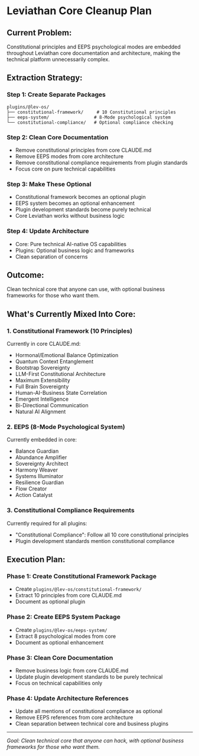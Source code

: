 # Leviathan Core Cleanup Plan

## Current Problem:
Constitutional principles and EEPS psychological modes are embedded throughout Leviathan core documentation and architecture, making the technical platform unnecessarily complex.

## Extraction Strategy:

### Step 1: Create Separate Packages
```
plugins/@lev-os/
├── constitutional-framework/     # 10 Constitutional principles
├── eeps-system/                 # 8-Mode psychological system  
└── constitutional-compliance/   # Optional compliance checking
```

### Step 2: Clean Core Documentation
- Remove constitutional principles from core CLAUDE.md
- Remove EEPS modes from core architecture  
- Remove constitutional compliance requirements from plugin standards
- Focus core on pure technical capabilities

### Step 3: Make These Optional
- Constitutional framework becomes an optional plugin
- EEPS system becomes an optional enhancement
- Plugin development standards become purely technical
- Core Leviathan works without business logic

### Step 4: Update Architecture
- Core: Pure technical AI-native OS capabilities
- Plugins: Optional business logic and frameworks
- Clean separation of concerns

## Outcome:
Clean technical core that anyone can use, with optional business frameworks for those who want them.

## What's Currently Mixed Into Core:

### 1. **Constitutional Framework** (10 Principles)
Currently in core CLAUDE.md:
- Hormonal/Emotional Balance Optimization
- Quantum Context Entanglement  
- Bootstrap Sovereignty
- LLM-First Constitutional Architecture
- Maximum Extensibility
- Full Brain Sovereignty
- Human-AI-Business State Correlation
- Emergent Intelligence
- Bi-Directional Communication
- Natural AI Alignment

### 2. **EEPS (8-Mode Psychological System)**
Currently embedded in core:
- Balance Guardian
- Abundance Amplifier  
- Sovereignty Architect
- Harmony Weaver
- Systems Illuminator
- Resilience Guardian
- Flow Creator
- Action Catalyst

### 3. **Constitutional Compliance Requirements**
Currently required for all plugins:
- "Constitutional Compliance": Follow all 10 core constitutional principles
- Plugin development standards mention constitutional compliance

## Execution Plan:

### Phase 1: Create Constitutional Framework Package
- Create `plugins/@lev-os/constitutional-framework/`
- Extract 10 principles from core CLAUDE.md
- Document as optional plugin

### Phase 2: Create EEPS System Package  
- Create `plugins/@lev-os/eeps-system/`
- Extract 8 psychological modes from core
- Document as optional enhancement

### Phase 3: Clean Core Documentation
- Remove business logic from core CLAUDE.md
- Update plugin development standards to be purely technical
- Focus on technical capabilities only

### Phase 4: Update Architecture References
- Update all mentions of constitutional compliance as optional
- Remove EEPS references from core architecture
- Clean separation between technical core and business plugins

---

*Goal: Clean technical core that anyone can hack, with optional business frameworks for those who want them.*